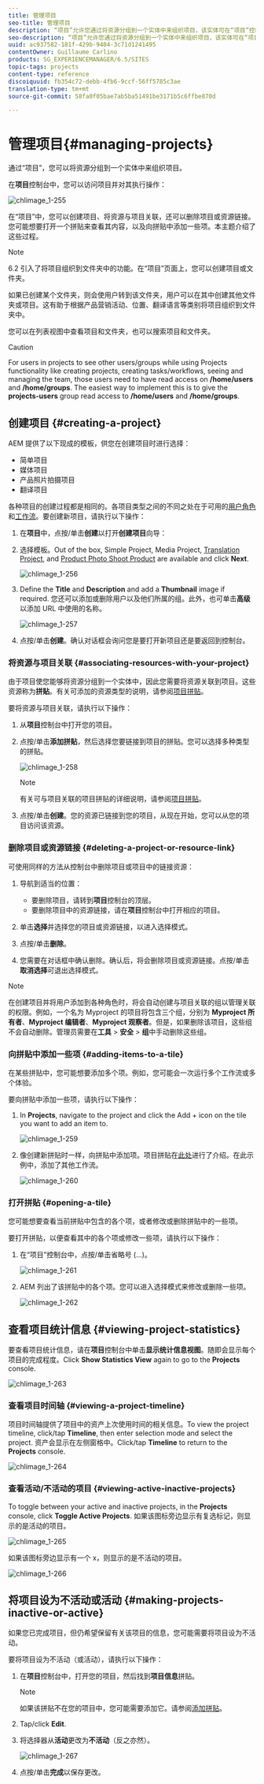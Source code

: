 ```yaml
---
title: 管理项目
seo-title: 管理项目
description: “项目”允许您通过将资源分组到一个实体中来组织项目，该实体可在“项目”控制台中进行访问和管理
seo-description: “项目”允许您通过将资源分组到一个实体中来组织项目，该实体可在“项目”控制台中进行访问和管理
uuid: ac937582-181f-429b-9404-3c71d1241495
contentOwner: Guillaume Carlino
products: SG_EXPERIENCEMANAGER/6.5/SITES
topic-tags: projects
content-type: reference
discoiquuid: fb354c72-debb-4fb6-9ccf-56ff5785c3ae
translation-type: tm+mt
source-git-commit: 58fa0f05bae7ab5ba51491be3171b5c6ffbe870d

---
```



# 管理项目{#managing-projects}

通过“项目”，您可以将资源分组到一个实体中来组织项目。

在&#x200B;**项目**&#x200B;控制台中，您可以访问项目并对其执行操作：

![chlimage_1-255](assets/chlimage_1-255.png)

在“项目”中，您可以创建项目、将资源与项目关联，还可以删除项目或资源链接。您可能想要打开一个拼贴来查看其内容，以及向拼贴中添加一些项。本主题介绍了这些过程。

>[!NOTE]
>
>6.2 引入了将项目组织到文件夹中的功能。在“项目”页面上，您可以创建项目或文件夹。
>
>如果已创建某个文件夹，则会使用户转到该文件夹，用户可以在其中创建其他文件夹或项目。这有助于根据产品营销活动、位置、翻译语言等类别将项目组织到文件夹中。
>
>您可以在列表视图中查看项目和文件夹，也可以搜索项目和文件夹。

>[!CAUTION]
>
>For users in projects to see other users/groups while using Projects functionality like creating projects, creating tasks/workflows, seeing and managing the team, those users need to have read access on **/home/users** and **/home/groups**. The easiest way to implement this is to give the **projects-users** group read access to **/home/users** and **/home/groups**.

## 创建项目 {#creating-a-project}

AEM 提供了以下现成的模板，供您在创建项目时进行选择：

* 简单项目
* 媒体项目
* 产品照片拍摄项目
* 翻译项目

各种项目的创建过程都是相同的。各项目类型之间的不同之处在于可用的[用户角色](/help/sites-authoring/projects.md)和[工作流](/help/sites-authoring/projects-with-workflows.md)。要创建新项目，请执行以下操作：

1. 在&#x200B;**项目**&#x200B;中，点按/单击&#x200B;**创建**&#x200B;以打开&#x200B;**创建项目**&#x200B;向导：
1. 选择模板。Out of the box, Simple Project, Media Project, [Translation Project](/help/sites-administering/tc-manage.md), and [Product Photo Shoot Product](/help/sites-authoring/managing-product-information.md) are available and click **Next**.

   ![chlimage_1-256](assets/chlimage_1-256.png)

1. Define the **Title** and **Description** and add a **Thumbnail** image if required. 您还可以添加或删除用户以及他们所属的组。此外，也可单击&#x200B;**高级**&#x200B;以添加 URL 中使用的名称。

   ![chlimage_1-257](assets/chlimage_1-257.png)

1. 点按/单击&#x200B;**创建**。确认对话框会询问您是要打开新项目还是要返回到控制台。

### 将资源与项目关联 {#associating-resources-with-your-project}

由于项目使您能够将资源分组到一个实体中，因此您需要将资源关联到项目。这些资源称为&#x200B;**拼贴**。有关可添加的资源类型的说明，请参阅[项目拼贴](/help/sites-authoring/projects.md#project-tiles)。

要将资源与项目关联，请执行以下操作：

1. 从&#x200B;**项目**&#x200B;控制台中打开您的项目。
1. 点按/单击&#x200B;**添加拼贴**，然后选择您要链接到项目的拼贴。您可以选择多种类型的拼贴。

   ![chlimage_1-258](assets/chlimage_1-258.png)

   >[!NOTE]
   >
   >有关可与项目关联的项目拼贴的详细说明，请参阅[项目拼贴](/help/sites-authoring/projects.md#project-tiles)。

1. 点按/单击&#x200B;**创建**。您的资源已链接到您的项目，从现在开始，您可以从您的项目访问该资源。

### 删除项目或资源链接 {#deleting-a-project-or-resource-link}

可使用同样的方法从控制台中删除项目或项目中的链接资源：

1. 导航到适当的位置：

   * 要删除项目，请转到&#x200B;**项目**&#x200B;控制台的顶层。
   * 要删除项目中的资源链接，请在&#x200B;**项目**&#x200B;控制台中打开相应的项目。

1. 单击&#x200B;**选择**&#x200B;并选择您的项目或资源链接，以进入选择模式。
1. 点按/单击&#x200B;**删除**。

1. 您需要在对话框中确认删除。确认后，将会删除项目或资源链接。点按/单击&#x200B;**取消选择**&#x200B;可退出选择模式。

>[!NOTE]
>
>在创建项目并将用户添加到各种角色时，将会自动创建与项目关联的组以管理关联的权限。例如，一个名为 Myproject 的项目将包含三个组，分别为 **Myproject 所有者**、**Myproject 编辑者**、**Myproject 观察者**。但是，如果删除该项目，这些组不会自动删除。管理员需要在&#x200B;**工具** > **安全** > **组**&#x200B;中手动删除这些组。

### 向拼贴中添加一些项 {#adding-items-to-a-tile}

在某些拼贴中，您可能想要添加多个项。例如，您可能会一次运行多个工作流或多个体验。

要向拼贴中添加一些项，请执行以下操作：

1. In **Projects**, navigate to the project and click the Add + icon on the tile you want to add an item to.

   ![chlimage_1-259](assets/chlimage_1-259.png)

1. 像创建新拼贴时一样，向拼贴中添加项。项目拼贴在[此处](/help/sites-authoring/projects.md#project-tiles)进行了介绍。在此示例中，添加了其他工作流。

   ![chlimage_1-260](assets/chlimage_1-260.png)

### 打开拼贴 {#opening-a-tile}

您可能想要查看当前拼贴中包含的各个项，或者修改或删除拼贴中的一些项。

要打开拼贴，以便查看其中的各个项或修改一些项，请执行以下操作：

1. 在“项目”控制台中，点按/单击省略号 (...)。

   ![chlimage_1-261](assets/chlimage_1-261.png)

1. AEM 列出了该拼贴中的各个项。您可以进入选择模式来修改或删除一些项。

   ![chlimage_1-262](assets/chlimage_1-262.png)

## 查看项目统计信息 {#viewing-project-statistics}

要查看项目统计信息，请在&#x200B;**项目**&#x200B;控制台中单击&#x200B;**显示统计信息视图**。随即会显示每个项目的完成程度。Click **Show Statistics View** again to go to the **Projects** console.

![chlimage_1-263](assets/chlimage_1-263.png)

### 查看项目时间轴 {#viewing-a-project-timeline}

项目时间轴提供了项目中的资产上次使用时间的相关信息。To view the project timeline, click/tap **Timeline**, then enter selection mode and select the project. 资产会显示在左侧窗格中。Click/tap **Timeline** to return to the **Projects** console.

![chlimage_1-264](assets/chlimage_1-264.png)

### 查看活动/不活动的项目 {#viewing-active-inactive-projects}

To toggle between your active and inactive projects, in the **Projects** console, click **Toggle Active Projects**. 如果该图标旁边显示有复选标记，则显示的是活动的项目。

![chlimage_1-265](assets/chlimage_1-265.png)

如果该图标旁边显示有一个 x，则显示的是不活动的项目。

![chlimage_1-266](assets/chlimage_1-266.png)

## 将项目设为不活动或活动 {#making-projects-inactive-or-active}

如果您已完成项目，但仍希望保留有关该项目的信息，您可能需要将项目设为不活动。

要将项目设为不活动（或活动），请执行以下操作：

1. 在&#x200B;**项目**&#x200B;控制台中，打开您的项目，然后找到&#x200B;**项目信息**&#x200B;拼贴。

   >[!NOTE]
   如果该拼贴不在您的项目中，您可能需要添加它。请参阅[添加拼贴](#adding-items-to-a-tile)。

1. Tap/click **Edit**.
1. 将选择器从&#x200B;**活动**&#x200B;更改为&#x200B;**不活动**（反之亦然）。

   ![chlimage_1-267](assets/chlimage_1-267.png)

1. 点按/单击&#x200B;**完成**&#x200B;以保存更改。

